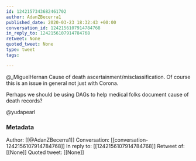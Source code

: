 ```yaml
---
id: 1242157343682461702
author: AdanZBecerra1
published_date: 2020-03-23 18:32:43 +00:00
conversation_id: 1242156107914784768
in_reply_to: 1242156107914784768
retweet: None
quoted_tweet: None
type: tweet
tags:

---
```


@_MiguelHernan Cause of death ascertainment/misclassification. Of course this is an issue in general not just with Corona.

Perhaps we should be using DAGs to help medical folks document cause of death records?

@yudapearl

### Metadata

Author: [[@AdanZBecerra1]]
Conversation: [[conversation-1242156107914784768]]
In reply to: [[1242156107914784768]]
Retweet of: [[None]]
Quoted tweet: [[None]]
